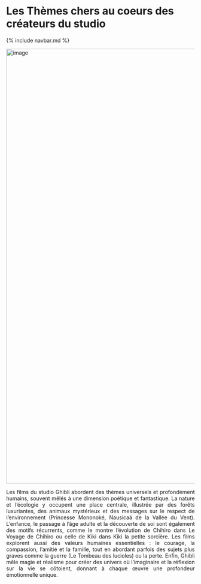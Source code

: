 # Les Thèmes chers au coeurs des créateurs du studio

{% include navbar.md %}

<img width="800" height="1160" alt="image" src="https://github.com/user-attachments/assets/01cdca3a-56b9-4e70-8f7f-028da8a41da8" />



<p style="text-align:justify;">Les films du studio Ghibli abordent des thèmes universels et profondément humains, souvent mêlés à une dimension poétique et fantastique. La nature et l’écologie y occupent une place centrale, illustrée par des forêts luxuriantes, des animaux mystérieux et des messages sur le respect de l’environnement (Princesse Mononoké, Nausicaä de la Vallée du Vent). L’enfance, le passage à l’âge adulte et la découverte de soi sont également des motifs récurrents, comme le montre l’évolution de Chihiro dans Le Voyage de Chihiro ou celle de Kiki dans Kiki la petite sorcière. Les films explorent aussi des valeurs humaines essentielles : le courage, la compassion, l’amitié et la famille, tout en abordant parfois des sujets plus graves comme la guerre (Le Tombeau des lucioles) ou la perte. Enfin, Ghibli mêle magie et réalisme pour créer des univers où l’imaginaire et la réflexion sur la vie se côtoient, donnant à chaque œuvre une profondeur émotionnelle unique.</p>
